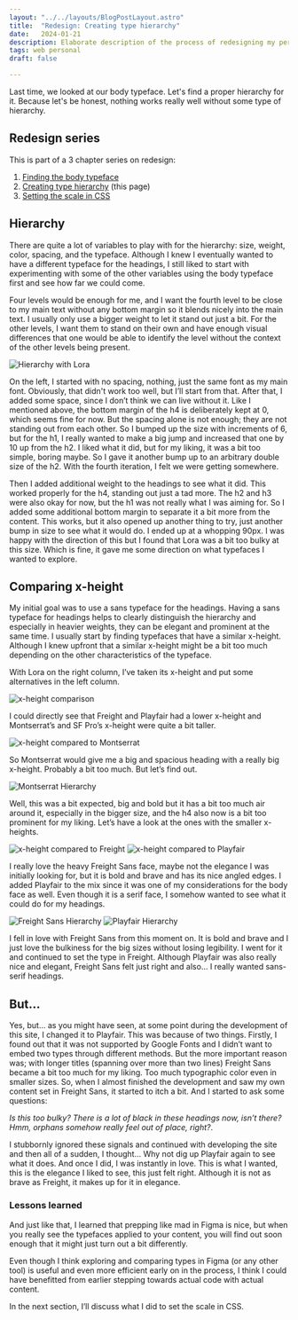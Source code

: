 ```yaml
---
layout: "../../layouts/BlogPostLayout.astro"
title:  "Redesign: Creating type hierarchy"
date:   2024-01-21
description: Elaborate description of the process of redesigning my personal site.
tags: web personal
draft: false

---
```


<div class="span2-4">
  <p class="lead">Last time, we looked at our body typeface. Let's find a proper hierarchy for it. Because let's be honest, nothing works really well without some type of hierarchy.
</p>

## Redesign series
This is part of a 3 chapter series on redesign:
1. [Finding the body typeface](/blog/redesign-finding-the-body-typeface/ "Finding the body copy typeface" )
2. [Creating type hierarchy](/blog/redesign-creating-type-hierarchy/ "Creating type hierarchy") (this page)
3. [Setting the scale in CSS](/blog/redesign-setting-the-scale-in-css/ "Setting the scale in CSS")

## Hierarchy
There are quite a lot of variables to play with for the hierarchy: size, weight, color, spacing, and the typeface. Although I knew I eventually wanted to have a different typeface for the headings, I still liked to start with experimenting with some of the other variables using the body typeface first and see how far we could come.

Four levels would be enough for me, and I want the fourth level to be close to my main text without any bottom margin so it blends nicely into the main text. I usually only use a bigger weight to let it stand out just a bit. For the other levels, I want them to stand on their own and have enough visual differences that one would be able to identify the level without the context of the other levels being present.
</div>

<div class="bleed">

![Hierarchy with Lora](../../assets/type-hierarchy-lora.png "Type hierarchy with Lora")

</div>
<div class="span2-4">

On the left, I started with no spacing, nothing, just the same font as my main font. Obviously, that didn't work too well, but I’ll start from that. After that, I added some space, since I don’t think we can live without it. Like I mentioned above, the bottom margin of the h4 is deliberately kept at 0, which seems fine for now. But the spacing alone is not enough; they are not standing out from each other. So I bumped up the size with increments of 6, but for the h1, I really wanted to make a big jump and increased that one by 10 up from the h2. I liked what it did, but for my liking, it was a bit too simple, boring maybe. So I gave it another bump up to an arbitrary double size of the h2. With the fourth iteration, I felt we were getting somewhere.

Then I added additional weight to the headings to see what it did. This worked properly for the h4, standing out just a tad more. The h2 and h3 were also okay for now, but the h1 was not really what I was aiming for. So I added some additional bottom margin to separate it a bit more from the content. This works, but it also opened up another thing to try, just another bump in size to see what it would do. I ended up at a whopping 90px. I was happy with the direction of this but I found that Lora was a bit too bulky at this size. Which is fine, it gave me some direction on what typefaces I wanted to explore.

## Comparing x-height
My initial goal was to use a sans typeface for the headings. Having a sans typeface for headings helps to clearly distinguish the hierarchy and especially in heavier weights, they can be elegant and prominent at the same time. I usually start by finding typefaces that have a similar x-height. Although I knew upfront that a similar x-height might be a bit too much depending on the other characteristics of the typeface.

With Lora on the right column, I’ve taken its x-height and put some alternatives in the left column.

![x-height comparison](../../assets/x-height-comparison.png "x-height comparison")


I could directly see that Freight and Playfair had a lower x-height and Montserrat’s and SF Pro’s x-height were quite a bit taller.
</div>


<div class="bleed">

![x-height compared to Montserrat](../../assets/type-x-height-montserrat.png "x-height compared to Montserrat")

</div>

<div class="span2-4">

So Montserrat would give me a big and spacious heading with a really big x-height. Probably a bit too much. But let’s find out.

</div>
<div class="bleed">

![Montserrat Hierarchy](../../assets/type-hierarchy-montserrat.png "Montserrat Hierarchy")
</div>

<div class="span2-4">

Well, this was a bit expected, big and bold but it has a bit too much air around it, especially in the bigger size, and the h4 also now is a bit too prominent for my liking. Let’s have a look at the ones with the smaller x-heights.

</div>

<div class="bleed">

![x-height compared to Freight](../../assets/type-x-height-freight.png "x-height compared to Freight")
![x-height compared to Playfair](../../assets/type-x-height-playfair.png "x-height compared to Playfair")

</div>

<div class="span2-4">

I really love the heavy Freight Sans face, maybe not the elegance I was initially looking for, but it is bold and brave and has its nice angled edges. I added Playfair to the mix since it was one of my considerations for the body face as well. Even though it is a serif face, I somehow wanted to see what it could do for my headings.

</div>

<div class="bleed">

![Freight Sans Hierarchy](../../assets/type-hierarchy-freight-sans.png "Freight Sans Hierarchy")
![Playfair Hierarchy](../../assets/type-hierarchy-playfair.png "Playfair Hierarchy")

</div>


<div class="span2-4">

I fell in love with Freight Sans from this moment on. It is bold and brave and I just love the bulkiness for the big sizes without losing legibility. I went for it and continued to set the type in Freight. Although Playfair was also really nice and elegant, Freight Sans felt just right and also… I really wanted sans-serif headings.

## But...
Yes, but… as you might have seen, at some point during the development of this site, I changed it to Playfair. This was because of two things. Firstly, I found out that it was not supported by Google Fonts and I didn’t want to embed two types through different methods. But the more important reason was; with longer titles (spanning over more than two lines) Freight Sans became a bit too much for my liking. Too much typographic color even in smaller sizes. So, when I almost finished the development and saw my own content set in Freight Sans, it started to itch a bit. And I started to ask some questions:

<em>Is this too bulky? There is a lot of black in these headings now, isn’t there? Hmm, orphans somehow really feel out of place, right?</em>. 

I stubbornly ignored these signals and continued with developing the site and then all of a sudden, I thought… Why not dig up Playfair again to see what it does. And once I did, I was instantly in love. This is what I wanted, this is the elegance I liked to see, this just felt right. Although it is not as brave as Freight, it makes up for it in elegance.

### Lessons learned

And just like that, I learned that prepping like mad in Figma is nice, but when you really see the typefaces applied to your content, you will find out soon enough that it might just turn out a bit differently.

Even though I think exploring and comparing types in Figma (or any other tool) is useful and even more efficient early on in the process, I think I could have benefitted from earlier stepping towards actual code with actual content.

In the next section, I’ll discuss what I did to set the scale in CSS.

</div>
